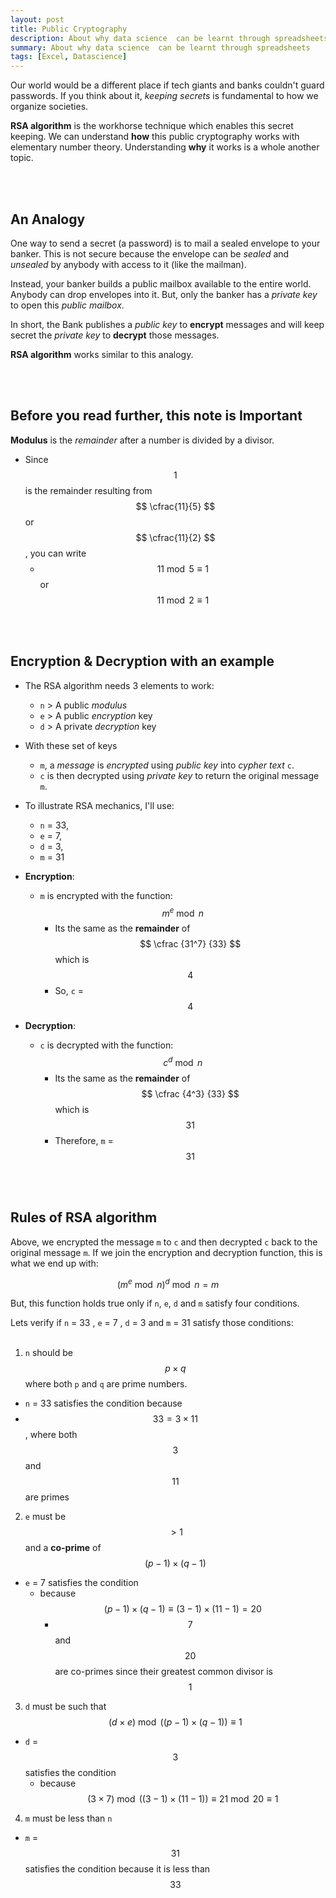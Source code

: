```yaml
---
layout: post
title: Public Cryptography
description: About why data science  can be learnt through spreadsheets
summary: About why data science  can be learnt through spreadsheets
tags: [Excel, Datascience]
---
```


Our world would be a different place if tech giants and banks couldn't guard passwords. If you think about it, *keeping secrets* is fundamental to how we organize societies.

**RSA algorithm** is the workhorse technique which enables this secret keeping. We can understand **how** this public cryptography works with elementary number theory. Understanding **why** it works is a whole another topic.

<br/><br/>

## An Analogy

One way to send a secret (a password) is to mail a sealed envelope to your banker. This is not secure because the envelope can be *sealed* and *unsealed* by anybody with access to it (like the mailman). 

Instead, your banker builds a public mailbox available to the entire world. Anybody can drop envelopes into it. But, only the banker has a *private key* to open this *public mailbox*.

In short, the Bank publishes a *public key* to **encrypt** messages and will keep secret the *private key* to **decrypt** those messages.

**RSA algorithm** works similar to this analogy.

<br/><br/>

## Before you read further, this note is Important

**Modulus** is the *remainder* after a number is divided by a divisor. 

- Since $$1$$ is the remainder resulting from $$ \cfrac{11}{5} $$ or $$ \cfrac{11}{2} $$,  you can write 
    - $$11\bmod 5 \equiv 1$$ or  $$11\bmod 2 \equiv 1$$

<br/><br/>

## Encryption & Decryption with an example

- The RSA algorithm needs 3 elements to work:
  - `n` > A public *modulus* 
  - `e` > A public *encryption* key 
  - `d` > A private *decryption* key

- With these set of keys 
  - `m`, a  *message* is *encrypted* using *public key* into *cypher text* `c`. 
  - `c` is then decrypted using *private key* to return the original message `m`.

- To illustrate RSA mechanics, I'll use: 
  - `n` = 33,  
  - `e` = 7,  
  - `d` = 3, 
  - `m` = 31

- **Encryption**: 
  - `m` is encrypted with the function: $$ m^e \bmod n $$
      * Its the same as the **remainder** of $$ \cfrac {31^7} {33} $$ which is $$ 4 $$
      * So, `c` = $$4$$

- **Decryption**:
  - `c` is decrypted with the function: $$ c^d \bmod n $$ 
    * Its the same as the **remainder** of $$ \cfrac {4^3} {33} $$ which is $$31$$
    * Therefore, `m` = $$31$$

<br/><br/>


## Rules of RSA algorithm

Above, we encrypted the message `m` to `c` and then decrypted `c` back to the original message `m`. If we join the encryption and decryption function, this is what we end up with:

$$  (m^e \bmod n)^ d \bmod n = m $$ 

But, this function holds true only if `n`, `e`, `d` and `m` satisfy four conditions.

Lets verify if `n` = 33 , `e` = 7 , `d` = 3 and  `m` = 31  satisfy those conditions:
<br/><br/>

1. `n` should be $$ p \times q$$ where both `p` and `q` are prime numbers.
  - `n` = 33 satisfies the condition because
  - $$ 33 = 3 \times 11 $$, where both $$3$$ and $$11$$ are primes
2. `e` must be $$>1$$ and a **co-prime** of $$ (p-1) \times (q-1) $$
  - `e` = 7 satisfies the condition
    - because $$ (p-1) \times (q-1)  \equiv (3-1) \times (11-1) = 20 $$
      - $$7$$ and $$20$$ are co-primes since their greatest common divisor is $$1$$
3. `d` must be such that $$ ( d \times e) \bmod ((p-1) \times (q-1)) \equiv 1 $$
  - `d` = $$3$$ satisfies the condition 
    - because $$ ( 3 \times 7) \bmod ((3-1) \times (11-1)) \equiv 21 \bmod 20 \equiv 1$$
4. `m` must be less than `n` 
  - `m` = $$31$$ satisfies the condition because it is less than $$33$$